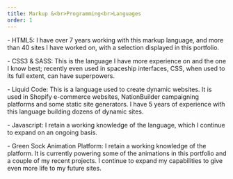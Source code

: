 ```yaml
---
title: Markup &<br>Programming<br>Languages
order: 1
---
```


<p>- <span class="font-light">HTML5:</span> I have over 7 years working with this markup language, and more than 40 sites I have worked on, with a selection displayed in this portfolio.</p>

<p>- <span class="font-light">CSS3 & SASS:</span> This is the language I have more experience on and the one I know best; recently even used in spaceship interfaces, CSS, when used to its full extent, can have superpowers.</p><!--Knowing and using CSS well can be very, very powerful.-->

<p>- <span class="font-light">Liquid Code:</span> This is a language used to create dynamic websites. It is used in Shopify e-commerce websites, NationBuilder campaigning platforms and some static site generators. I have 5 years of experience with this language building dozens of dynamic sites.</p><!--My experience using this language has meant I am able to accomplish more than the regular.-->

<p>- <span class="font-light">Javascript:</span> I retain a working knowledge of the language, which I continue to expand on an ongoing basis.</p><!--I'm currently expanding my knowledge and focusing on learning it better to be able to master it.-->

<!--<p>- <span class="font-light">React Js:</span> I retain a working knowledge of the language, and is my main focus to expand my current skillset. I intend on transferring some of my newest sites to this language using Next.js in the future.</p>--><!--I have small knowledge-->

<p>- <span class="font-light">Green Sock Animation Platform:</span> I retain a working knowledge of the platform. It is currently powering some of the animations in this portfolio and a couple of my recent projects. I continue to expand my capabilities to give even more life to my future sites.</p>